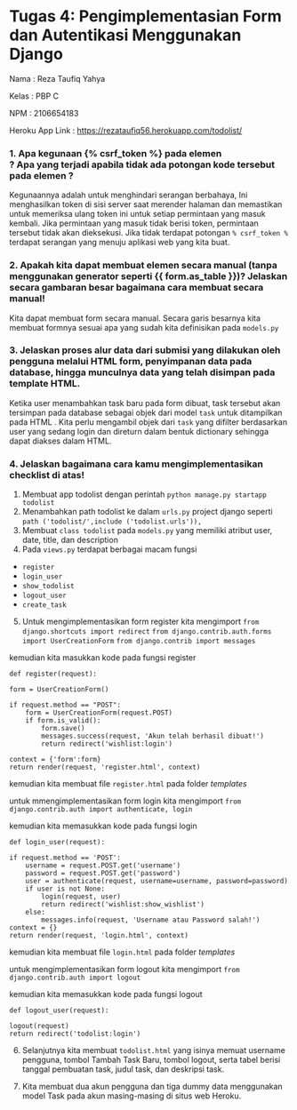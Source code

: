 # Tugas 4: Pengimplementasian Form dan Autentikasi Menggunakan Django

Nama            : Reza Taufiq Yahya

Kelas           : PBP C

NPM             : 2106654183

Heroku App Link : https://rezataufiq56.herokuapp.com/todolist/

### 1. Apa kegunaan {% csrf_token %} pada elemen <form>? Apa yang terjadi apabila tidak ada potongan kode tersebut pada elemen <form>?
Kegunaannya adalah untuk menghindari serangan berbahaya,  Ini menghasilkan token di sisi server saat merender halaman dan memastikan untuk memeriksa ulang token ini untuk setiap permintaan yang masuk kembali. Jika permintaan yang masuk tidak berisi token, permintaan tersebut tidak akan dieksekusi. Jika tidak terdapat potongan `% csrf_token %` terdapat serangan yang menuju aplikasi web yang kita buat.

### 2. Apakah kita dapat membuat elemen <form> secara manual (tanpa menggunakan generator seperti {{ form.as_table }})? Jelaskan secara gambaran besar bagaimana cara membuat <form> secara manual!

Kita dapat membuat form secara manual. Secara garis besarnya kita membuat formnya sesuai apa yang sudah kita definisikan pada `models.py`

### 3. Jelaskan proses alur data dari submisi yang dilakukan oleh pengguna melalui HTML form, penyimpanan data pada database, hingga munculnya data yang telah disimpan pada template HTML.

Ketika user menambahkan task baru pada form dibuat, task tersebut akan tersimpan pada database sebagai objek dari model `task` untuk ditampilkan pada HTML . Kita perlu mengambil objek dari `task` yang difilter berdasarkan user yang sedang login dan direturn dalam bentuk dictionary sehingga dapat diakses dalam HTML.

### 4. Jelaskan bagaimana cara kamu mengimplementasikan checklist di atas!
1. Membuat app todolist dengan perintah `python manage.py startapp todolist`
2. Menambahkan path todolist ke dalam `urls.py` project django seperti `path ('todolist/',include ('todolist.urls')),`
3. Membuat `class todolist` pada `models.py` yang memiliki atribut user, date, title, dan description
4. Pada `views.py` terdapat berbagai macam fungsi
- `register`
- `login_user`
- `show_todolist`
- `logout_user`
- `create_task`
5. Untuk mengimplementasikan form register kita mengimport
`from django.shortcuts import redirect`
`from django.contrib.auth.forms import UserCreationForm`
`from django.contrib import messages`

kemudian kita masukkan kode pada fungsi register

`def register(request):`
    
    form = UserCreationForm()

    if request.method == "POST":
        form = UserCreationForm(request.POST)
        if form.is_valid():
            form.save()
            messages.success(request, 'Akun telah berhasil dibuat!')
            return redirect('wishlist:login')
    
    context = {'form':form}
    return render(request, 'register.html', context)

kemudian kita membuat file `register.html` pada folder *templates*

untuk mmengimplementasikan form login kita mengimport
`from django.contrib.auth import authenticate, login`

kemudian kita memasukkan kode pada fungsi login

`def login_user(request):`
    
    if request.method == 'POST':
        username = request.POST.get('username')
        password = request.POST.get('password')
        user = authenticate(request, username=username, password=password)
        if user is not None:
            login(request, user)
            return redirect('wishlist:show_wishlist')
        else:
            messages.info(request, 'Username atau Password salah!')
    context = {}
    return render(request, 'login.html', context)

kemudian kita membuat file `login.html` pada folder *templates*

untuk mengimplementasikan form logout kita mengimport 
`from django.contrib.auth import logout`

kemudian kita memasukkan kode pada fungsi logout

`def logout_user(request):`

    logout(request)
    return redirect('todolist:login')

6. Selanjutnya kita membuat `todolist.html` yang isinya memuat username pengguna, tombol Tambah Task Baru, tombol logout, serta tabel berisi tanggal pembuatan task, judul task, dan deskripsi task.

7. Kita membuat dua akun pengguna dan tiga dummy data menggunakan model Task pada akun masing-masing di situs web Heroku.